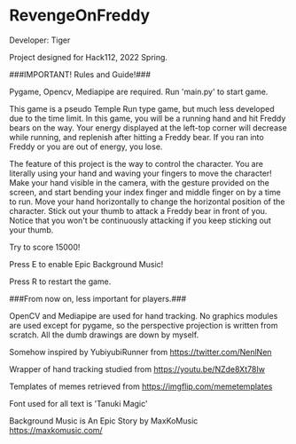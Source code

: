 # RevengeOnFreddy

Developer: Tiger

Project designed for Hack112, 2022 Spring.

###IMPORTANT! Rules and Guide!###

Pygame, Opencv, Mediapipe are required.
Run 'main.py' to start game.

This game is a pseudo Temple Run type game,
but much less developed due to the time limit.
In this game, you will be a running hand and hit Freddy bears on the way.
Your energy displayed at the left-top corner will decrease while running,
and replenish after hitting a Freddy bear.
If you ran into Freddy or you are out of energy, you lose.

The feature of this project is the way to control the character.
You are literally using your hand and waving your fingers to move the character!
Make your hand visible in the camera, with the gesture provided on the screen,
and start bending your index finger and middle finger on by a time to run.
Move your hand horizontally to change the horizontal position of the character.
Stick out your thumb to attack a Freddy bear in front of you. 
Notice that you won't be continuously attacking if you keep sticking out your thumb.

Try to score 15000!

Press E to enable Epic Background Music!

Press R to restart the game.

###From now on, less important for players.###

OpenCV and Mediapipe are used for hand tracking.
No graphics modules are used except for pygame,
so the perspective projection is written from scratch.
All the dumb drawings are down by myself.

Somehow inspired by YubiyubiRunner from https://twitter.com/NenlNen

Wrapper of hand tracking studied from https://youtu.be/NZde8Xt78Iw 

Templates of memes retrieved from https://imgflip.com/memetemplates

Font used for all text is 'Tanuki Magic'

Background Music is An Epic Story by MaxKoMusic https://maxkomusic.com/ 

